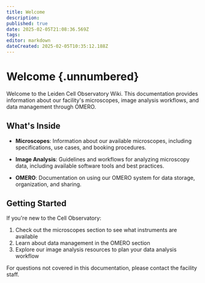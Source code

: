 ```yaml
---
title: Welcome
description: 
published: true
date: 2025-02-05T21:08:36.569Z
tags: 
editor: markdown
dateCreated: 2025-02-05T10:35:12.188Z
---
```


# Welcome {.unnumbered}

Welcome to the Leiden Cell Observatory Wiki. This documentation provides information about our facility's microscopes, image analysis workflows, and data management through OMERO.

## What's Inside

- **Microscopes**: Information about our available microscopes, including specifications, use cases, and booking procedures.

- **Image Analysis**: Guidelines and workflows for analyzing microscopy data, including available software tools and best practices.

- **OMERO**: Documentation on using our OMERO system for data storage, organization, and sharing.

## Getting Started

If you're new to the Cell Observatory:

1. Check out the microscopes section to see what instruments are available
2. Learn about data management in the OMERO section
3. Explore our image analysis resources to plan your data analysis workflow

For questions not covered in this documentation, please contact the facility staff.
